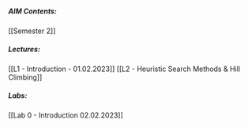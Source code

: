 ##### AIM Contents:
 [[Semester 2]]
 
##### Lectures:
 [[L1 - Introduction - 01.02.2023]]
 [[L2 - Heuristic Search Methods & Hill Climbing]]
##### Labs:
 [[Lab 0 - Introduction 02.02.2023]]
 
 